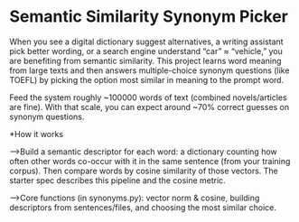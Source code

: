 # Semantic Similarity Synonym Picker

When you see a digital dictionary suggest alternatives, a writing assistant pick better wording, or a search engine understand “car” ≈ “vehicle,” you are benefiting from semantic similarity. This project learns word meaning from large texts and then answers multiple-choice synonym questions (like TOEFL) by picking the option most similar in meaning to the prompt word.

Feed the system roughly ~100000 words of text (combined novels/articles are fine). With that scale, you can expect around ~70% correct guesses on synonym questions.

*How it works

-->Build a semantic descriptor for each word: a dictionary counting how often other words co-occur with it in the same sentence (from your training corpus). Then compare words by cosine similarity of those vectors. The starter spec describes this pipeline and the cosine metric. 

-->Core functions (in synonyms.py): vector norm & cosine, building descriptors from sentences/files, and choosing the most similar choice.
